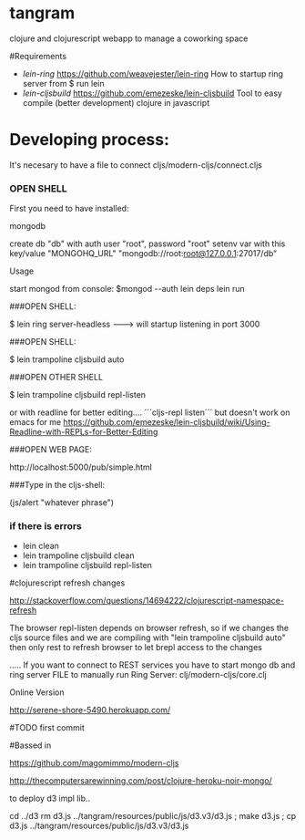 tangram
=======

clojure and clojurescript webapp to manage a coworking space

#Requirements

* *lein-ring* https://github.com/weavejester/lein-ring
How to startup ring server from $ run lein
* *lein-cljsbuild* https://github.com/emezeske/lein-cljsbuild
Tool to easy compile (better development) clojure in javascript

# Developing process:

It's necesary to have a file to connect cljs/modern-cljs/connect.cljs

### OPEN SHELL
First you need to have installed:

mongodb

create db "db" with auth user "root", password "root"
setenv var with this key/value "MONGOHQ_URL" "mongodb://root:root@127.0.0.1:27017/db"

Usage

start mongod from console: $mongod --auth
lein deps
lein run



###OPEN SHELL:

$ lein ring server-headless ---> will startup listening in port 3000 

###OPEN SHELL:

$ lein trampoline cljsbuild auto

###OPEN OTHER SHELL

$ lein trampoline cljsbuild repl-listen

or with readline for better editing.... 
´´´cljs-repl listen´´´ but doesn't work on emacs for me
https://github.com/emezeske/lein-cljsbuild/wiki/Using-Readline-with-REPLs-for-Better-Editing

###OPEN WEB PAGE: 

http://localhost:5000/pub/simple.html


###Type in the cljs-shell:

(js/alert "whatever phrase")



### if there is errors
* lein clean
* lein trampoline cljsbuild clean
* lein  trampoline cljsbuild repl-listen



#clojurescript refresh changes

http://stackoverflow.com/questions/14694222/clojurescript-namespace-refresh

The browser repl-listen depends on browser refresh, so if we changes the cljs source files and we are compiling with "lein trampoline cljsbuild auto" then only rest to refresh browser to let brepl access to the changes





.....
If you want to connect to REST services you have to start mongo db and ring server
FILE to manually run Ring Server: clj/modern-cljs/core.clj




Online Version

http://serene-shore-5490.herokuapp.com/

#TODO
first commit 

#Bassed in 

https://github.com/magomimmo/modern-cljs

http://thecomputersarewinning.com/post/clojure-heroku-noir-mongo/


to deploy d3 impl lib..

cd ../d3
rm d3.js ../tangram/resources/public/js/d3.v3/d3.js ; make d3.js ; cp d3.js ../tangram/resources/public/js/d3.v3/d3.js